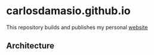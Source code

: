 # carlosdamasio.github.io

This repository builds and publishes my personal [website](https://carlosdamasio.com/Home)

## Architecture
